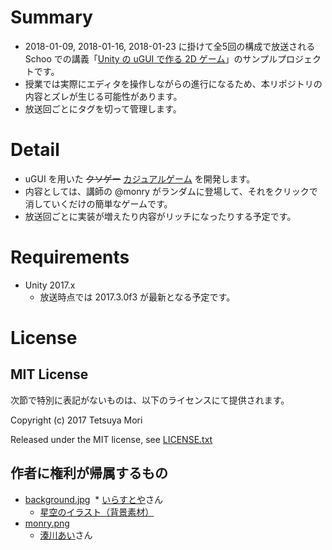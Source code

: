 # Summary

* 2018-01-09, 2018-01-16, 2018-01-23 に掛けて全5回の構成で放送される Schoo での講義「[Unity の uGUI で作る 2D ゲーム](https://schoo.jp/class/4558)」のサンプルプロジェクトです。
* 授業では実際にエディタを操作しながらの進行になるため、本リポジトリの内容とズレが生じる可能性があります。
* 放送回ごとにタグを切って管理します。

# Detail

* uGUI を用いた <del>クソゲー</del> <ins>カジュアルゲーム</ins> を開発します。
* 内容としては、講師の @monry がランダムに登場して、それをクリックで消していくだけの簡単なゲームです。
* 放送回ごとに実装が増えたり内容がリッチになったりする予定です。

# Requirements

* Unity 2017.x
  * 放送時点では 2017.3.0f3 が最新となる予定です。

# License

## MIT License

次節で特別に表記がないものは、以下のライセンスにて提供されます。

Copyright (c) 2017 Tetsuya Mori

Released under the MIT license, see [LICENSE.txt](LICENSE.txt)

## 作者に権利が帰属するもの

* [background.jpg](Assets/Images/background.jpg)
  * [いらすとや](http://www.irasutoya.com/)さん
  * [星空のイラスト（背景素材）](http://www.irasutoya.com/2017/08/blog-post_796.html)
* [monry.png](Assets/Images/monry.png)
  * [湊川あい](https://twitter.com/llminatoll)さん

